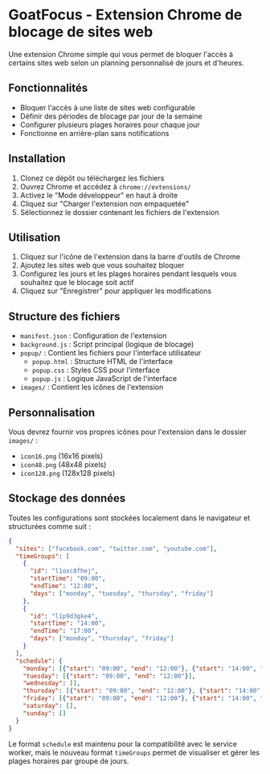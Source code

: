 # GoatFocus - Extension Chrome de blocage de sites web

Une extension Chrome simple qui vous permet de bloquer l'accès à certains sites web selon un planning personnalisé de jours et d'heures.

## Fonctionnalités

- Bloquer l'accès à une liste de sites web configurable
- Définir des périodes de blocage par jour de la semaine
- Configurer plusieurs plages horaires pour chaque jour
- Fonctionne en arrière-plan sans notifications

## Installation

1. Clonez ce dépôt ou téléchargez les fichiers
2. Ouvrez Chrome et accédez à `chrome://extensions/`
3. Activez le "Mode développeur" en haut à droite
4. Cliquez sur "Charger l'extension non empaquetée"
5. Sélectionnez le dossier contenant les fichiers de l'extension

## Utilisation

1. Cliquez sur l'icône de l'extension dans la barre d'outils de Chrome
2. Ajoutez les sites web que vous souhaitez bloquer
3. Configurez les jours et les plages horaires pendant lesquels vous souhaitez que le blocage soit actif
4. Cliquez sur "Enregistrer" pour appliquer les modifications

## Structure des fichiers

- `manifest.json` : Configuration de l'extension
- `background.js` : Script principal (logique de blocage)
- `popup/` : Contient les fichiers pour l'interface utilisateur
  - `popup.html` : Structure HTML de l'interface
  - `popup.css` : Styles CSS pour l'interface
  - `popup.js` : Logique JavaScript de l'interface
- `images/` : Contient les icônes de l'extension

## Personnalisation

Vous devrez fournir vos propres icônes pour l'extension dans le dossier `images/` :
- `icon16.png` (16x16 pixels)
- `icon48.png` (48x48 pixels)
- `icon128.png` (128x128 pixels)

## Stockage des données

Toutes les configurations sont stockées localement dans le navigateur et structurées comme suit :

```json
{
  "sites": ["facebook.com", "twitter.com", "youtube.com"],
  "timeGroups": [
    {
      "id": "l1oxc8fhej",
      "startTime": "09:00",
      "endTime": "12:00", 
      "days": ["monday", "tuesday", "thursday", "friday"]
    },
    {
      "id": "l1p9d3gke4",
      "startTime": "14:00",
      "endTime": "17:00",
      "days": ["monday", "thursday", "friday"]
    }
  ],
  "schedule": {
    "monday": [{"start": "09:00", "end": "12:00"}, {"start": "14:00", "end": "17:00"}],
    "tuesday": [{"start": "09:00", "end": "12:00"}],
    "wednesday": [],
    "thursday": [{"start": "09:00", "end": "12:00"}, {"start": "14:00", "end": "17:00"}],
    "friday": [{"start": "09:00", "end": "12:00"}, {"start": "14:00", "end": "17:00"}],
    "saturday": [],
    "sunday": []
  }
}
```

Le format `schedule` est maintenu pour la compatibilité avec le service worker, mais le nouveau format `timeGroups` permet de visualiser et gérer les plages horaires par groupe de jours.